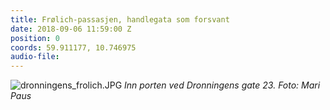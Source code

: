 ```yaml
---
title: Frølich-passasjen, handlegata som forsvant
date: 2018-09-06 11:59:00 Z
position: 0
coords: 59.911177, 10.746975
audio-file: 
---
```


![dronningens_frolich.JPG](/uploads/dronningens_frolich.JPG)
*Inn porten ved Dronningens gate 23. Foto: Mari Paus*